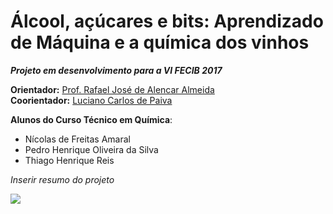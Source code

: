 # Álcool, açúcares e bits: Aprendizado de Máquina e a química dos vinhos

___Projeto em desenvolvimento para a VI FECIB 2017___

__Orientador:__ <a href="http://lattes.cnpq.br/3995585094514614" target="_blank">Prof. Rafael José de Alencar Almeida</a><br />
__Coorientador:__ <a href="http://lattes.cnpq.br/4539575610533576" target="_blank">Luciano Carlos de Paiva</a>

__Alunos do Curso Técnico em Química__:
- Nícolas de Freitas Amaral
- Pedro Henrique Oliveira da Silva
- Thiago Henrique Reis<br />

_Inserir resumo do projeto_

<img src="http://aprendizadodemaquina.com.br/grafico.png">
